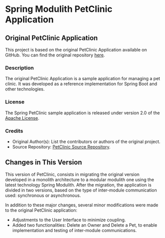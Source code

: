 # Spring Modulith PetClinic Application

## Original PetClinic Application

This project is based on the original PetClinic Application available on GitHub. You can find the original repository [here](https://github.com/spring-projects/spring-petclinic/tree/main).

### Description

The original PetClinic Application is a sample application for managing a pet clinic. It was developed as a reference implementation for Spring Boot and other technologies.

### License

The Spring PetClinic sample application is released under version 2.0 of the [Apache License](https://www.apache.org/licenses/LICENSE-2.0).

### Credits

- Original Author(s): List the contributors or authors of the original project.
- Source Repository: [PetClinic Source Repository](https://github.com/spring-projects/spring-petclinic/tree/main).

## Changes in This Version

This version of PetClinic, consists in migrating the original version developed in a monolith architecture to a modular modulith one using the latest technology Spring Modulith.
After the migration, the application is divided in two versions, based on the type of inter-module communication used: synchronous or asynchronous.

In addition to these major changes, several minor modifications were made to the original PetClinic application:
  - Adjustments to the User Interface to minimize coupling.
  - Added two functionalities: Delete an Owner and Delete a Pet, to enable implementation and testing of inter-module communications.

